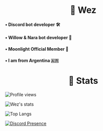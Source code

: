 <h1 align="center">🌙 Wez</h1>

<h4>• Discord bot developer 🛠️ </h4> 
  
<h4>• Willow & Nara bot developer 🎈 </h4> 

<h4>• Moonlight Official Member 🌙 </h4> 

<h4>• I am from Argentina 🇦🇷 </h4> 

<h1 align="center">🧾 Stats</h1>

![Profile views](https://komarev.com/ghpvc/?username=ImWezzz)

![Wez's stats](https://github-readme-stats.vercel.app/api?username=imwezzz&theme=github_dark&show_icons=true) 

![Top Langs](https://github-readme-stats.vercel.app/api/top-langs/?username=imwezzz&layout=compact)

[![Discord Presence](https://lanyard.cnrad.dev/api/759233882926350346?borderRadius=20px&hideDiscrim=true&theme=tokyonight)](https://discord.com/users/759233882926350346)

